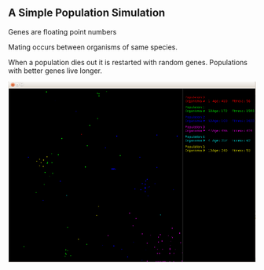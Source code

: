 ## A Simple Population Simulation

Genes are floating point numbers

Mating occurs between organisms of same species. 

When a population dies out it is restarted with random genes. Populations with better genes live longer.

![Alt text](https://github.com/dugannaz/Evolution/blob/master/screenshot.png "Screenshot")
